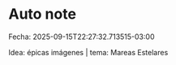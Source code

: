 # Auto note

Fecha: 2025-09-15T22:27:32.713515-03:00

Idea: épicas imágenes | tema: Mareas Estelares
